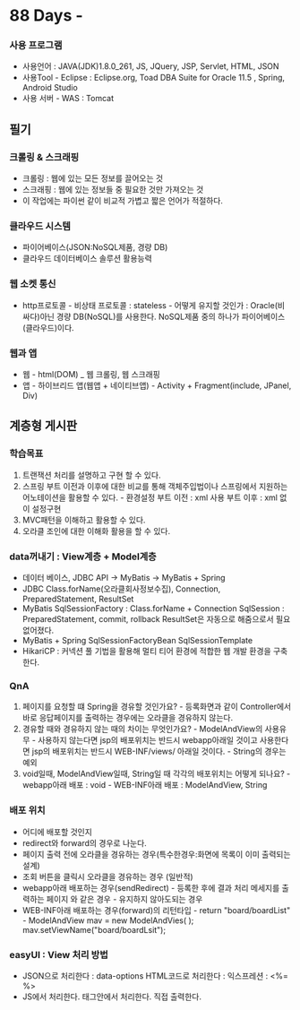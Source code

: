 # 88 Days -

### 사용 프로그램

* 사용언어 : JAVA\(JDK\)1.8.0\_261, JS, JQuery, JSP, Servlet, HTML, JSON
* 사용Tool  - Eclipse : Eclipse.org, Toad DBA Suite for Oracle 11.5 , Spring, Android Studio
* 사용 서버 - WAS : Tomcat

## 필기

### 크롤링 & 스크래핑

* 크롤링 : 웹에 있는 모든 정보를 끌어오는 것
* 스크래핑 : 웹에 있는 정보들 중 필요한 것만 가져오는 것
* 이 작업에는 파이썬 같이 비교적 가볍고 짧은 언어가 적절하다.

### 클라우드 시스템

* 파이어베이스\(JSON:NoSQL제품, 경량 DB\) 
* 클라우드 데이터베이스 솔루션 활용능력

### 웹 소켓 통신

* http프로토콜 - 비상태 프로토콜 : stateless - 어떻게 유지할 것인가 : Oracle\(비싸다\)아닌 경량 DB\(NoSQL\)를 사용한다.   NoSQL제품 중의 하나가 파이어베이스\(클라우드\)이다.

### 웹과 앱

* 웹 - html\(DOM\) \_ 웹 크롤링, 웹 스크래핑
* 앱 - 하이브리드 앱\(웹앱 + 네이티브앱\) - Activity + Fragment\(include, JPanel, Div\)

## 계층형 게시판

### 학습목표

1. 트랜잭션 처리를 설명하고 구현 할 수 있다.
2. 스프링 부트 이전과 이후에 대한 비교를 통해  객체주입법이나 스프링에서 지원하는 어노테이션을 활용할 수 있다. - 환경설정   부트 이전 : xml 사용   부트 이후 : xml 없이 설정구현
3. MVC패턴을 이해하고 활용할 수 있다.
4. 오라클 조인에 대한 이해화 활용을 할 수 있다.

### data꺼내기 : View계층 + Model계층

* 데이터 베이스, JDBC API -&gt; MyBatis -&gt; MyBatis + Spring
* JDBC Class.forName\(오라클회사정보수집\), Connection, PreparedStatement, ResultSet
* MyBatis SqlSessionFactory : Class.forName + Connection SqlSession : PreparedStatement, commit, rollback ResultSet은 자동으로 해줌으로서 필요 없어졌다.
* MyBatis + Spring SqlSessionFactoryBean SqlSessionTemplate
* HikariCP : 커넥션 풀 기법을 활용해 멀티 티어 환경에 적합한 웹 개발 환경을 구축한다.

### QnA

1. 페이지를 요청할 떄 Spring을 경유할 것인가요? - 등록화면과 같이 Controller에서 바로 응답페이지를 출력하는 경우에는 오라클을 경유하지 않는다.
2. 경유할 때와 경유하지 않는 때의 차이는 무엇인가요? - ModelAndView의 사용유무 - 사용하지 않는다면 jsp의 배포위치는 반드시 webapp아래일 것이고   사용한다면 jsp의 배포위치는 반드시 WEB-INF/views/ 아래일 것이다. - String의 경우는 예외
3. void일때, ModelAndView일때, String일 때 각각의 배포위치는 어떻게 되나요? - webapp아래 배포 : void - WEB-INF아래 배포 : ModelAndView, String

### 배포 위치

* 어디에 배포할 것인지 
* redirect와 forward의 경우로 나눈다.
* 페이지 출력 전에 오라클을 경유하는 경우\(특수한경우:화면에 목록이 이미 출력되는 설계\)
* 조회 버튼을 클릭시 오라클을 경유하는 경우 \(일반적\)
* webapp아래 배포하는 경우\(sendRedirect\) - 등록한 후에 결과 처리 메세지를 출력하는 페이지 와 같은 경우 - 유지하지 않아도되는 경우
* WEB-INF아래 배포하는 경우\(forward\)의 리턴타입 - return "board/boardList" - ModelAndView mav = new ModelAndVies\( \);   mav.setViewName\("board/boardLsit"\);

### easyUI : View 처리 방법 

* JSON으로 처리한다 : data-options HTML코드로 처리한다 : 익스프레션 : &lt;%= %&gt;
* JS에서 처리한다. 태그안에서 처리한다. 직접 출력한다.



